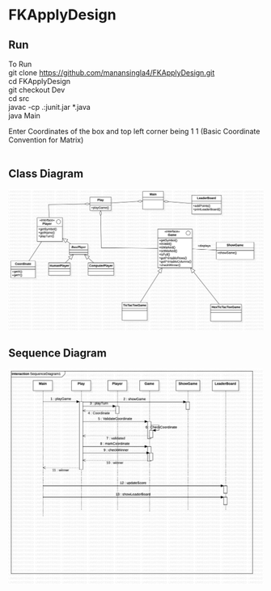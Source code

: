 # FKApplyDesign
Run
------
To Run <br>
git clone https://github.com/manansingla4/FKApplyDesign.git <br>
cd FKApplyDesign <br>
git checkout Dev <br>
cd src <br>
javac -cp .:junit.jar *.java <br>
java Main <br>

Enter Coordinates of the box and top left corner being 1 1 (Basic Coordinate Convention for Matrix)
 <br> <br>
 
Class Diagram
-------------
![Class Diagram](ClassDiagram.jpg)


Sequence Diagram
----------------
![Sequence Diagram](SequenceDiagram.jpg)
